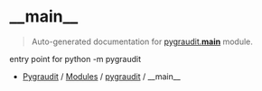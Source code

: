 # \_\_main\_\_

> Auto-generated documentation for [pygraudit.__main__](../../pygraudit/__main__.py) module.

entry point for python -m pygraudit

- [Pygraudit](../README.md#pygraudit-index) / [Modules](../README.md#pygraudit-modules) / [pygraudit](index.md#pygraudit) / \_\_main\_\_
